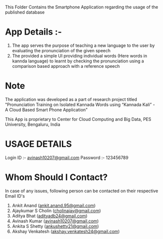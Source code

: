 This Folder Contains the Smartphone Application regarding the usage of the published database

# App Details :-
1. The app serves the purpose of teaching a new language to the user by evaluating the pronunciation of the given speech
2. The provided a simple UI providing individual words (Here words in kannda language) to learnt by checking the pronunciation using a comparison based approach with a reference speech


# Note
The application was developed as a part of research project titled "Pronunciation Training on Isolated Kannada Words using “Kannada Kali” - A Cloud Based Smart Phone Application"

This App is proprietary to Center for Cloud Computing and Big Data, PES University, Bengaluru, India

# USAGE DETAILS
Login ID :- avinash10207@gmail.com
Password :- 123456789

# Whom Should I Contact?
In case of any issues, following person can be contacted on their respective Email ID's
1. Ankit Anand (ankit.anand.95@gmail.com)
2. Ajaykumar S Cholin (cholinajay@gmail.com)
3. Aditya Bhat (adityadb24@gmail.com)
4. Avinash Kumar (avinash10207@gmail.com)
5. Ankita S Shetty (ankushetty21@gmail.com)
6. Akshay Venkatesh (akshay.venkatesh24@gmail.com)
